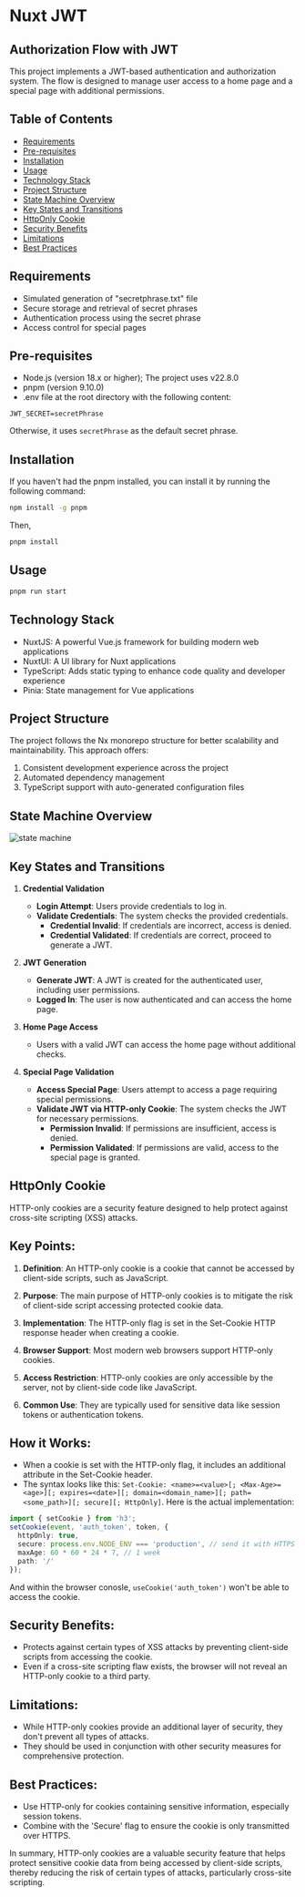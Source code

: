 # Nuxt JWT

## Authorization Flow with JWT

This project implements a JWT-based authentication and authorization system. The flow is designed to manage user access to a home page and a special page with additional permissions.

## Table of Contents

- [Requirements](#requirements)
- [Pre-requisites](#pre-requisites)
- [Installation](#installation)
- [Usage](#usage)
- [Technology Stack](#technology-stack)
- [Project Structure](#project-structure)
- [State Machine Overview](#state-machine-overview)
- [Key States and Transitions](#key-states-and-transitions)
- [HttpOnly Cookie](#httponly-cookie)
- [Security Benefits](#security-benefits)
- [Limitations](#limitations)
- [Best Practices](#best-practices)

## Requirements

- Simulated generation of "secretphrase.txt" file
- Secure storage and retrieval of secret phrases
- Authentication process using the secret phrase
- Access control for special pages

## Pre-requisites

- Node.js (version 18.x or higher); The project uses v22.8.0
- pnpm (version 9.10.0)
- .env file at the root directory with the following content:

```.env
JWT_SECRET=secretPhrase
```

Otherwise, it uses `secretPhrase` as the default secret phrase.

## Installation

If you haven't had the pnpm installed, you can install it by running the following command:

```bash
npm install -g pnpm
```

Then,

```bash
pnpm install
```

## Usage

```bash
pnpm run start
```

## Technology Stack

- NuxtJS: A powerful Vue.js framework for building modern web applications
- NuxtUI: A UI library for Nuxt applications
- TypeScript: Adds static typing to enhance code quality and developer experience
- Pinia: State management for Vue applications

## Project Structure

The project follows the Nx monorepo structure for better scalability and maintainability. This approach offers:

1. Consistent development experience across the project
2. Automated dependency management
3. TypeScript support with auto-generated configuration files

## State Machine Overview

![state machine](docs/jwt.drawio.png)

## Key States and Transitions

1. **Credential Validation**

   - **Login Attempt**: Users provide credentials to log in.
   - **Validate Credentials**: The system checks the provided credentials.
     - **Credential Invalid**: If credentials are incorrect, access is denied.
     - **Credential Validated**: If credentials are correct, proceed to generate a JWT.

2. **JWT Generation**

   - **Generate JWT**: A JWT is created for the authenticated user, including user permissions.
   - **Logged In**: The user is now authenticated and can access the home page.

3. **Home Page Access**

   - Users with a valid JWT can access the home page without additional checks.

4. **Special Page Validation**
   - **Access Special Page**: Users attempt to access a page requiring special permissions.
   - **Validate JWT via HTTP-only Cookie**: The system checks the JWT for necessary permissions.
     - **Permission Invalid**: If permissions are insufficient, access is denied.
     - **Permission Validated**: If permissions are valid, access to the special page is granted.

## HttpOnly Cookie

HTTP-only cookies are a security feature designed to help protect against cross-site scripting (XSS) attacks.

## Key Points:

1. **Definition**: An HTTP-only cookie is a cookie that cannot be accessed by client-side scripts, such as JavaScript.

2. **Purpose**: The main purpose of HTTP-only cookies is to mitigate the risk of client-side script accessing protected cookie data.

3. **Implementation**: The HTTP-only flag is set in the Set-Cookie HTTP response header when creating a cookie.

4. **Browser Support**: Most modern web browsers support HTTP-only cookies.

5. **Access Restriction**: HTTP-only cookies are only accessible by the server, not by client-side code like JavaScript.

6. **Common Use**: They are typically used for sensitive data like session tokens or authentication tokens.

## How it Works:

- When a cookie is set with the HTTP-only flag, it includes an additional attribute in the Set-Cookie header.
- The syntax looks like this: `Set-Cookie: <name>=<value>[; <Max-Age>=<age>][; expires=<date>][; domain=<domain_name>][; path=<some_path>][; secure][; HttpOnly]`. Here is the actual implementation:

```typescript
import { setCookie } from 'h3';
setCookie(event, 'auth_token', token, {
  httpOnly: true,
  secure: process.env.NODE_ENV === 'production', // send it with HTTPS only in production
  maxAge: 60 * 60 * 24 * 7, // 1 week
  path: '/'
});
```

And within the browser conosle, `useCookie('auth_token')` won't be able to access the cookie.

## Security Benefits:

- Protects against certain types of XSS attacks by preventing client-side scripts from accessing the cookie.
- Even if a cross-site scripting flaw exists, the browser will not reveal an HTTP-only cookie to a third party.

## Limitations:

- While HTTP-only cookies provide an additional layer of security, they don't prevent all types of attacks.
- They should be used in conjunction with other security measures for comprehensive protection.

## Best Practices:

- Use HTTP-only for cookies containing sensitive information, especially session tokens.
- Combine with the 'Secure' flag to ensure the cookie is only transmitted over HTTPS.

In summary, HTTP-only cookies are a valuable security feature that helps protect sensitive cookie data from being accessed by client-side scripts, thereby reducing the risk of certain types of attacks, particularly cross-site scripting.
